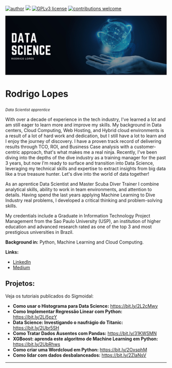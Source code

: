 

[![author](https://img.shields.io/badge/author-carlosfab-red.svg)](https://www.linkedin.com/in/rodrigoblopes) [![](https://img.shields.io/badge/python-3.7+-blue.svg)](https://www.python.org/downloads/release/python-365/) [![GPLv3 license](https://img.shields.io/badge/License-GPLv3-blue.svg)](http://perso.crans.org/besson/LICENSE.html) [![contributions welcome](https://img.shields.io/badge/contributions-welcome-brightgreen.svg?style=flat)](https://github.com/rodrigoblopes/Data_Science/issues)

<p align="center">
  <img src="Banner.png" >
</p>

# Rodrigo Lopes
<sub>*Data Scientist apprentice*</sub>

With over a decade of experience in the tech industry, I've learned a lot and am still eager to learn more and improve my skills. My background in Data centers, Cloud Computing, Web Hosting, and Hybrid cloud environments is a result of a lot of hard work and dedication, but I still have a lot to learn and I enjoy the journey of discovery. I have a proven track record of delivering results through TCO, ROI, and Business Case analysis with a customer-centric approach, that's what makes me a real ninja. Recently, I've been diving into the depths of the dive industry as a training manager for the past 3 years, but now I'm ready to surface and transition into Data Science, leveraging my technical skills and expertise to extract insights from big data like a true treasure hunter. Let's dive into the world of data together!

As an aprentice Data Scientist and Master Scuba Diver Trainer I combine analytical skills, ability to work in team environments, and attention to details. Having spend the last years applying Machine Learning to Dive Industry real problems, I developed a critical thinking and problem-solving skills.

My credentials include a Graduate in Information Technology Project Management from the Sao Paulo University (USP), an institution of higher education and advanced research rated as one of the top 3 and most prestigious universities in Brazil.

**Background in:** Python, Machine Learning and Cloud Computing.

**Links:**
* [LinkedIn](https://www.linkedin.com/in/rodrigoblopes)
* [Medium](https://www.medium.com/@rodrigoblopes)


## Projetos:
Veja os tutoriais publicados do Sigmoidal:

* **Como usar o Histograma para Data Science:** https://bit.ly/2L2cMwy
* **Como Implementar Regressão Linear com Python:** https://bit.ly/2Li5pzY
* **Data Science: Investigando o naufrágio do Titanic:** https://bit.ly/2Ubr5SH
* **Como Tratar Dados Ausentes com Pandas:** https://bit.ly/31KWSMN
* **XGBoost: aprenda este algoritmo de Machine Learning em Python:** https://bit.ly/2UbRhws
* **Como criar uma Wordcloud em Python:** https://bit.ly/2OxsphM
* **Como lidar com dados desbalanceados:** https://bit.ly/2ZlaNsV

---

